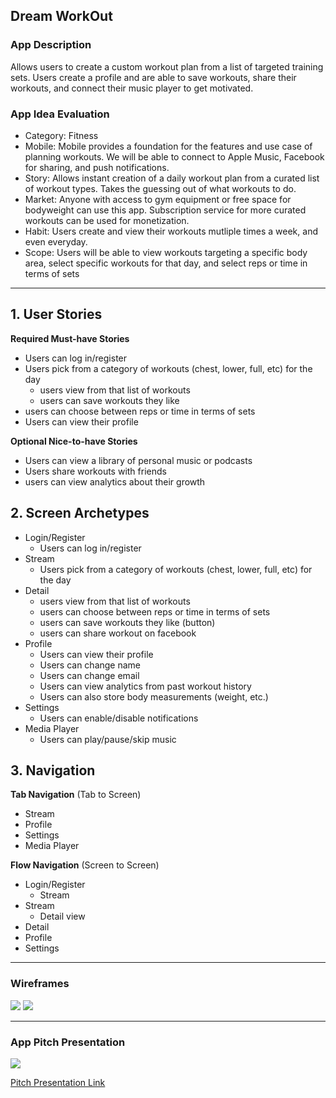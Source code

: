 ## Dream WorkOut

### App Description

Allows users to create a custom workout plan from a list of targeted training sets. Users create a profile and are able to save workouts, share their workouts, and connect their music player to get motivated.

### App Idea Evaluation

- Category: Fitness
- Mobile: Mobile provides a foundation for the features and use case of planning workouts. We will be able to connect to Apple Music, Facebook for sharing, and push notifications.
- Story: Allows instant creation of a daily workout plan from a curated list of workout types. Takes the guessing out of what workouts to do.
- Market: Anyone with access to gym equipment or free space for bodyweight can use this app. Subscription service for more curated workouts can be used for monetization.
- Habit: Users create and view their workouts mutliple times a week, and even everyday.
- Scope: Users will be able to view workouts targeting a specific body area, select specific workouts for that day, and select reps or time in terms of sets

---

## 1. User Stories
**Required Must-have Stories**
 * Users can log in/register
 * Users pick from a category of workouts (chest, lower, full, etc) for the day
     * users view from that list of workouts
     * users can save workouts they like
 * users can choose between reps or time in terms of sets
 * Users can view their profile

**Optional Nice-to-have Stories**
 * Users can view a library of personal music or podcasts
 * Users share workouts with friends
 * users can view analytics about their growth 

## 2. Screen Archetypes

 * Login/Register
   * Users can log in/register
 * Stream
   * Users pick from a category of workouts (chest, lower, full, etc) for the day
 * Detail
    * users view from that list of workouts
    * users can choose between reps or time in terms of sets
    * users can save workouts they like (button)
    * users can share workout on facebook
* Profile
    * Users can view their profile
    * Users can change name
    * Users can change email
    * Users can view analytics from past workout history
    * Users can also store body measurements (weight, etc.)
* Settings
    * Users can enable/disable notifications
* Media Player
    * Users can play/pause/skip music

## 3. Navigation

**Tab Navigation** (Tab to Screen)
 * Stream
 * Profile
 * Settings
 * Media Player

**Flow Navigation** (Screen to Screen)

 * Login/Register
   * Stream
 * Stream
   * Detail view
 * Detail
 * Profile
 * Settings


---

### Wireframes

![](https://i.imgur.com/RLsljnf.png)
![](http://g.recordit.co/pvBHJJi9rH.gif)

---

### App Pitch Presentation
![](http://g.recordit.co/gYGjY3sZa6.gif)

[Pitch Presentation Link](https://docs.google.com/presentation/d/1shl_5s_htTWz8R62DPzJL_ZdXGx_0mnhNLSC-QsC4KI/edit?usp=sharing)
